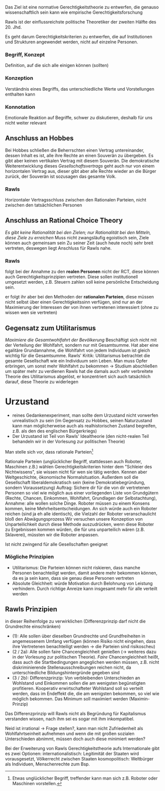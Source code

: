 Das Ziel ist eine normative Gerechtigkeitstheorie zu entwerfen, die genauso wissenschaftlich sein kann wie empirische Gerechtigkeitsforschung

Rawls ist der einflussreichste politische Theoretiker der zweiten Hälfte des 20. Jhd. 

Es geht darum Gerechtigkeitskriterien zu entwerfen, die auf Institutionen und Strukturen angewendet werden, nicht auf einzelne Personen.
### Begriff, Konzept
Definition, auf die sich alle einigen können (sollten)
### Konzeption
Verständnis eines Begriffs, das unterschiedliche Werte und Vorstellungen enthalten kann
### Konnotation
Emotionale Reaktion auf Begriffe, schwer zu diskutieren, deshalb für uns nicht weiter relevant

## Anschluss an Hobbes
Bei Hobbes schließen die Beherrschten einen Vertrag untereinander, dessen Inhalt es ist, alle ihre Rechte an einen Souverän zu übergeben. Es gibt aber keinen vertikalen Vertrag mit diesem Souverän. Die demokratische Weiterentwicklung dieses _Gesellschaftsvertrags_ geht auch nur von einem horizontalen Vertrag aus, dieser gibt aber alle Rechte wieder an die Bürger zurück, der Souverän ist sozusagen das gesamte Volk.
### Rawls
Horizontaler Vertragsschluss zwischen den Rationalen Parteien, nicht zwischen den tatsächlichen Personen

## Anschluss an Rational Choice Theory
*Es gibt keine Rationalität bei den Zielen; nur Rationalität bei den Mitteln, diese Ziele zu erreichen*
Muss nicht zwangsläufig egoistisch sein, Ziele können auch gemeinsam sein
Zu seiner Zeit (auch heute noch) sehr breit vertreten, deswegen liegt Anschluss für Rawls nahe.
### Rawls
folgt bei der Annahme zu den **realen Personen** nicht der RCT, diese können auch Gerechtigkeitsprinzipien vertreten. Diese sollen institutionell umgesetzt werden, z.B. Steuern zahlen soll keine persönliche Entscheidung sein.

er folgt ihr aber bei den Methoden der **rationalen Parteien**, diese müssen nicht selbst über einen Gerechtigkeitssinn verfügen, sind nur an der Maximierung der Interessen der von ihnen vertretenen interessiert (ohne zu wissen wen sie vertreten)

## Gegensatz zum Utilitarismus
_Maximiere die Gesamtwohlfahrt der Bevölkerung_
Beschäftigt sich nicht mit der Verteilung der Wohlfahrt, sondern nur mit Gesamtsumme.
Hat aber eine egalitäre Grundannahme, die Wohlfahrt von jedem Individuum ist gleich wichtig für die Gesamtsumme.
Rawls' Kritik: Utilitarismus betrachtet die gesamte Gesellschaft wie ein Individuum sein Leben. Man muss Opfer erbringen, um sonst mehr Wohlfahrt zu bekommen -> Studium abschließen um später mehr zu verdienen
Rawls hat die damals auch sehr verbreitete Theorie des Utilitarismus abgelöst, er konzentriert sich auch tatsächlich darauf, diese Theorie zu widerlegen

# Urzustand
- reines Gedankenexperiment, man sollte dem Urzustand nicht vorwerfen unrealistisch zu sein (im Gegensatz zu Hobbes, seinen Naturzustand kann man möglicherweise auch als realhistorischen Zustand begreifen, z.B. als den des englischen Bürgerkriegs)
- Der Urzustand ist Teil von Rawls' Idealtheorie (den nicht-realen Teil behandeln wir in der Vorlesung zur politischen Theorie)

Man stelle sich vor, dass rationale Parteien[^1]

[^1]: Etwas unglücklicher Begriff, treffender kann man sich z.B. Roboter oder Maschinen vorstellen.

Rationale Parteien (unglücklicher Begriff, stattdessen auch Roboter, Maschinen z.B.) wählen Gerechtigkeitskriterien hinter dem "Schleier des Nichtwissens", sie wissen nicht für wen sie tätig werden. Kennen aber Weltgeschichte, ökonomische Normalsituation. Außerdem soll die Gesellschaft liberaldemokratisch sein (keine Demokratiebegründung, sondern Voraussetzung)
Auftrag: Sichere dir für die von dir vertretenen Personen so viel wie möglich aus einer vorliegenden Liste von Grundgütern (Rechte, Chancen, Einkommen, Wohlfahrt, Grundlagen der Selbstachtung), Annahme: alle wollen solche Dinge.
Roboter müssen zu einem Konsens kommen, keine Mehrheitsentscheidungen. An sich würde auch ein Roboter reichen (sind ja eh alle identisch), die Vielzahl der Roboter veranschaulicht bloß den Abwägungsprozess
Wir versuchen unsere Konzeption von Unparteilichkeit durch diese Methode auszudrücken, wenn diese Roboter zu Ergebnissen kommen würden, die für uns unparteilich wären (z.B. Sklaverei), müssten wir die Roboter anpassen.

Ist nicht zwingend für alle Gesellschaften geeignet
### Mögliche Prinzipien
- Utilitarismus: Die Parteien können nicht riskieren, dass manche Personen benachteiligt werden, damit andere mehr bekommen können, da es ja sein kann, dass sie genau diese Personen vertreten
- Absolute Gleichheit: würde Motivation durch Belohnung von Leistung verhindern. Durch richtige Anreize kann insgesamt mehr für alle verteilt werden

## Rawls Prinzipien
in dieser Reihenfolge zu verwirklichen (Differenzprinzip darf nicht die Grundrechte einschränken)
- (1): Alle sollen über dieselben Grundrechte und Grundfreiheiten in angemessenem Umfang verfügen (können Risiko nicht eingehen, dass ihre Vertretenen benachteiligt werden -> die Parteien sind risikoscheu)
- (2 / 2a): Alle sollen faire Chancengleichheit genießen (-> weiteres dazu in der Vorlesung zur politischen Theorie). *Faire* Chancengleichheit heißt, dass auch die Startbedingungen angeglichen werden müssen, z.B. nicht diskriminierende Stellenausschreibungen reichen nicht, da unterschiedliche Bildungshintergründe gegeben sind
- (3 / 2b): Differenzprinzip: Von verbleibenden Unterschieden an Wohlstand und Einkommen sollen die am wenigsten begünstigten profitieren. Kooperativ erwirtschafteter Wohlstand soll so verteilt werden, dass im Endeffekt die, die am wenigsten bekommen, so viel wie möglich bekommen. Das Minimum soll maximiert werden (Maximin-Prinzip)

Das Differenzprinzip will Rawls nicht als Begründung für Kapitalismus verstanden wissen, nach ihm sei es sogar mit ihm inkompatibel. 

Neid ist irrational -> Frage stellen?, kann man nicht Zufriedenheit als Wohlfahrtseinheit aufnehmen und wenn die mit großen sozialen Unterschieden abnimmt, müssen doch auch diese minimiert werden?

Bei der Erweiterung von Rawls Gerechtigkeitstheorie aufs Internationale gibt es zwei Optionen:
internationalistisch: Legitimität der Staaten wird vorausgesetzt, Völkerrecht zwischen Staaten
kosmopolitisch: Weltbürger als Individuen, Menschenrechte zum Bsp. 
